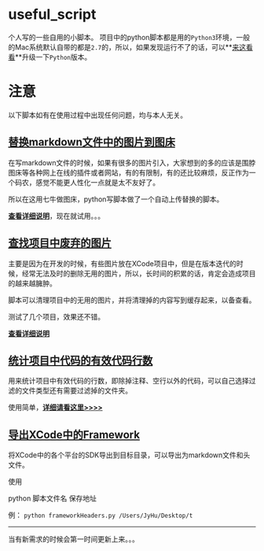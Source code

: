 # useful_script

个人写的一些自用的小脚本。
项目中的python脚本都是用的`Python3`环境，一般的Mac系统默认自带的都是`2.7`的，所以，如果发现运行不了的话，可以**[来这看看](http://www.auu.space/2016/10/13/升级Mac自带的python/)**升级一下`Python`版本。
# 注意

以下脚本如有在使用过程中出现任何问题，均与本人无关。

## [替换markdown文件中的图片到图床](https://github.com/JyHu/useful_script/tree/master/Scripts/md文件图片图床转换)

在写markdown文件的时候，如果有很多的图片引入，大家想到的多的应该是围脖图床等各种网上在线的插件或者网站，有的有限制，有的还比较麻烦，反正作为一个码农，感觉不能更人性化一点就是太不友好了。

所以在这用七牛做图床，python写脚本做了一个自动上传替换的脚本。

**[查看详细说明](https://github.com/JyHu/useful_script/tree/master/Scripts/md文件图片图床转换/note.md)**，现在就试用。。。

## [查找项目中废弃的图片](https://github.com/JyHu/useful_script/tree/master/Scripts/查找项目中废弃的图片)

主要是因为在开发的时候，有些图片放在XCode项目中，但是在版本迭代的时候，经常无法及时的删除无用的图片，所以，长时间的积累的话，肯定会造成项目的越来越臃肿。

脚本可以清理项目中的无用的图片，并将清理掉的内容写到缓存起来，以备查看。

测试了几个项目，效果还不错。

**[查看详细说明](https://github.com/JyHu/useful_script/blob/master/Scripts/查找项目中废弃的图片/Note.md)**

## [统计项目中代码的有效代码行数](https://github.com/JyHu/useful_script/tree/master/Scripts/统计项目中代码行数)

用来统计项目中有效代码的行数，即除掉注释、空行以外的代码，可以自己选择过滤的文件类型还有需要过滤掉的文件夹。

使用简单，**[详细请看这里>>>>](https://github.com/JyHu/useful_script/tree/master/Scripts/统计项目中代码行数/note.md)**

## [导出XCode中的Framework](https://github.com/JyHu/useful_script/tree/master/Scripts/XCode中Frameworks导出)

将XCode中的各个平台的SDK导出到目标目录，可以导出为markdown文件和头文件。

使用

python 脚本文件名 保存地址

例：
`python frameworkHeaders.py /Users/JyHu/Desktop/t`

***

当有新需求的时候会第一时间更新上来。。。

